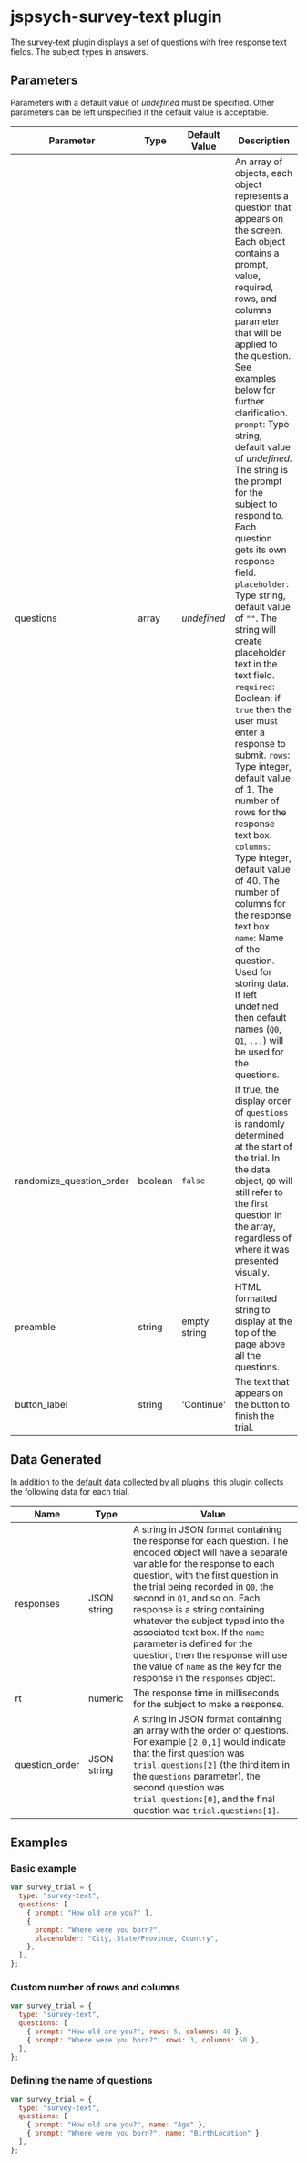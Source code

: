 # jspsych-survey-text plugin

The survey-text plugin displays a set of questions with free response text fields. The subject types in answers.

## Parameters

Parameters with a default value of _undefined_ must be specified. Other parameters can be left unspecified if the default value is acceptable.

| Parameter                | Type    | Default Value | Description                                                                                                                                                                                                                                                                                                                                                                                                                                                                                                                                                                                                                                                                                                                                                                                                                                                                                                                                 |
| ------------------------ | ------- | ------------- | ------------------------------------------------------------------------------------------------------------------------------------------------------------------------------------------------------------------------------------------------------------------------------------------------------------------------------------------------------------------------------------------------------------------------------------------------------------------------------------------------------------------------------------------------------------------------------------------------------------------------------------------------------------------------------------------------------------------------------------------------------------------------------------------------------------------------------------------------------------------------------------------------------------------------------------------- |
| questions                | array   | _undefined_   | An array of objects, each object represents a question that appears on the screen. Each object contains a prompt, value, required, rows, and columns parameter that will be applied to the question. See examples below for further clarification. `prompt`: Type string, default value of _undefined_. The string is the prompt for the subject to respond to. Each question gets its own response field. `placeholder`: Type string, default value of `""`. The string will create placeholder text in the text field. `required`: Boolean; if `true` then the user must enter a response to submit. `rows`: Type integer, default value of 1. The number of rows for the response text box. `columns`: Type integer, default value of 40. The number of columns for the response text box. `name`: Name of the question. Used for storing data. If left undefined then default names (`Q0`, `Q1`, `...`) will be used for the questions. |
| randomize_question_order | boolean | `false`       | If true, the display order of `questions` is randomly determined at the start of the trial. In the data object, `Q0` will still refer to the first question in the array, regardless of where it was presented visually.                                                                                                                                                                                                                                                                                                                                                                                                                                                                                                                                                                                                                                                                                                                    |
| preamble                 | string  | empty string  | HTML formatted string to display at the top of the page above all the questions.                                                                                                                                                                                                                                                                                                                                                                                                                                                                                                                                                                                                                                                                                                                                                                                                                                                            |
| button_label             | string  | 'Continue'    | The text that appears on the button to finish the trial.                                                                                                                                                                                                                                                                                                                                                                                                                                                                                                                                                                                                                                                                                                                                                                                                                                                                                    |

## Data Generated

In addition to the [default data collected by all plugins](overview#datacollectedbyplugins), this plugin collects the following data for each trial.

| Name           | Type        | Value                                                                                                                                                                                                                                                                                                                                                                                                                                                                                                       |
| -------------- | ----------- | ----------------------------------------------------------------------------------------------------------------------------------------------------------------------------------------------------------------------------------------------------------------------------------------------------------------------------------------------------------------------------------------------------------------------------------------------------------------------------------------------------------- |
| responses      | JSON string | A string in JSON format containing the response for each question. The encoded object will have a separate variable for the response to each question, with the first question in the trial being recorded in `Q0`, the second in `Q1`, and so on. Each response is a string containing whatever the subject typed into the associated text box. If the `name` parameter is defined for the question, then the response will use the value of `name` as the key for the response in the `responses` object. |
| rt             | numeric     | The response time in milliseconds for the subject to make a response.                                                                                                                                                                                                                                                                                                                                                                                                                                       |
| question_order | JSON string | A string in JSON format containing an array with the order of questions. For example `[2,0,1]` would indicate that the first question was `trial.questions[2]` (the third item in the `questions` parameter), the second question was `trial.questions[0]`, and the final question was `trial.questions[1]`.                                                                                                                                                                                                |

## Examples

### Basic example

```javascript
var survey_trial = {
  type: "survey-text",
  questions: [
    { prompt: "How old are you?" },
    {
      prompt: "Where were you born?",
      placeholder: "City, State/Province, Country",
    },
  ],
};
```

### Custom number of rows and columns

```javascript
var survey_trial = {
  type: "survey-text",
  questions: [
    { prompt: "How old are you?", rows: 5, columns: 40 },
    { prompt: "Where were you born?", rows: 3, columns: 50 },
  ],
};
```

### Defining the name of questions

```javascript
var survey_trial = {
  type: "survey-text",
  questions: [
    { prompt: "How old are you?", name: "Age" },
    { prompt: "Where were you born?", name: "BirthLocation" },
  ],
};
```
